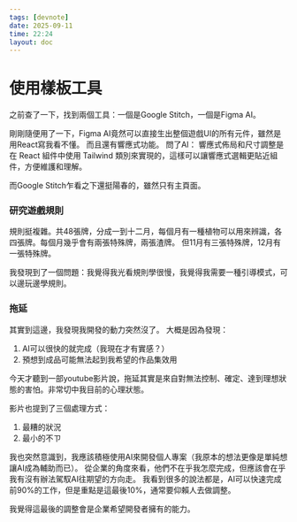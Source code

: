 ```yaml
---
tags: [devnote]
date: 2025-09-11
time: 22:24
layout: doc
---
```


# 使用樣板工具

<DocDate :date="$frontmatter.date" />

之前查了一下，找到兩個工具：一個是Google Stitch，一個是Figma AI。

剛剛隨便用了一下，Figma AI竟然可以直接生出整個遊戲UI的所有元件，雖然是用React寫我看不懂。 而且還有響應式功能。
問了AI：
響應式佈局和尺寸調整是在 React 組件中使用 Tailwind 類別來實現的，這樣可以讓響應式選輯更貼近組件，方便維護和理解。

而Google Stitch乍看之下還挺陽春的，雖然只有主頁面。



### 研究遊戲規則
規則挺複雜。共48張牌，分成一到十二月，每個月有一種植物可以用來辨識，各四張牌。每個月幾乎會有兩張特殊牌，兩張渣牌。
但11月有三張特殊牌，12月有一張特殊牌。

我發現到了一個問題：我覺得我光看規則學很慢，我覺得我需要一種引導模式，可以邊玩邊學規則。


### 拖延
其實到這邊，我發現我開發的動力突然沒了。
大概是因為發現：
1. AI可以很快的就完成（我現在才有實感？）
2. 預想到成品可能無法起到我希望的作品集效用

今天才聽到一部youtube影片說，拖延其實是來自對無法控制、確定、達到理想狀態的害怕。非常切中我目前的心理狀態。

影片也提到了三個處理方式：
1. 最糟的狀況
2. 最小的不ㄗ

我也突然意識到，我應該積極使用AI來開發個人專案（我原本的想法更像是單純想讓AI成為輔助而已）。
從企業的角度來看，他們不在乎我怎麼完成，但應該會在乎我有沒有辦法駕馭AI往期望的方向走。
我看到很多的說法都是，AI可以快速完成前90%的工作，但是重點是這最後10%，通常要仰賴人去做調整。

我覺得這最後的調整會是企業希望開發者擁有的能力。
